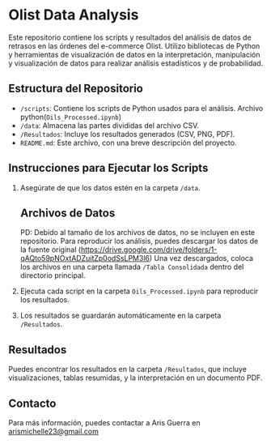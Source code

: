 # Olist Data Analysis

Este repositorio contiene los scripts y resultados del análisis de datos de retrasos en las órdenes del e-commerce Olist.
Utilizo bibliotecas de Python y herramientas de visualización de datos en la interpretación, manipulación y visualización de datos para realizar análisis estadísticos y de probabilidad.

## Estructura del Repositorio

- `/scripts`: Contiene los scripts de Python usados para el análisis. Archivo python(`Oils_Processed.ipynb`)
- `/data`: Almacena las partes divididas del archivo CSV.
- `/Resultados`: Incluye los resultados generados (CSV, PNG, PDF).
- `README.md`: Este archivo, con una breve descripción del proyecto.

## Instrucciones para Ejecutar los Scripts

1. Asegúrate de que los datos estén en la carpeta `/data`.
   ## Archivos de Datos
   PD: Debido al tamaño de los archivos de datos, no se incluyen en este repositorio. Para reproducir los análisis, puedes descargar los datos de la fuente original (https://drive.google.com/drive/folders/1-qAQto59pNOxtADZuitZp0odSsLPM3l6)
   Una vez descargados, coloca los archivos en una carpeta llamada `/Tabla Consolidada` dentro del directorio principal.

3. Ejecuta cada script en la carpeta `Oils_Processed.ipynb` para reproducir los resultados.
4. Los resultados se guardarán automáticamente en la carpeta `/Resultados`.

## Resultados

Puedes encontrar los resultados en la carpeta `/Resultados`, que incluye visualizaciones, tablas resumidas, y la interpretación en un documento PDF.

## Contacto

Para más información, puedes contactar a Aris Guerra en arismichelle23@gmail.com
